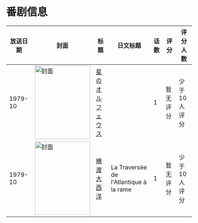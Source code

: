 # 番剧信息

|放送日期|封面|标题|日文标题|话数|评分|评分人数|
|---|---|---|---|---|---|---|
|1979-10|<img src="//lain.bgm.tv/pic/cover/c/be/43/187189_3HPPG.jpg" alt="封面" style="width:150px;height:200px;object-fit:cover;">|[星のオルフェウス](https://bangumi.tv/subject/187189)||1|暂无评分|少于10人评分|
|1979-10|<img src="//lain.bgm.tv/pic/cover/c/fd/d4/136869_4S60R.jpg" alt="封面" style="width:150px;height:200px;object-fit:cover;">|[横渡大西洋](https://bangumi.tv/subject/136869)|La Traversée de l'Atlantique à la rame|1|暂无评分|少于10人评分|

